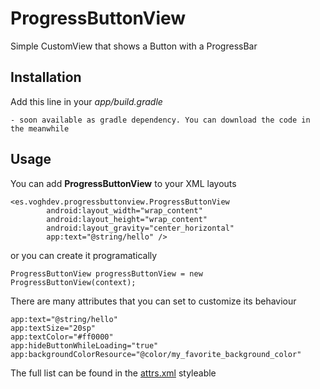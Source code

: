 # ProgressButtonView
Simple CustomView that shows a Button with a ProgressBar

Installation
------------

Add this line in your *app/build.gradle*

    - soon available as gradle dependency. You can download the code in the meanwhile

Usage
-----

You can add **ProgressButtonView** to your XML layouts

    <es.voghdev.progressbuttonview.ProgressButtonView
            android:layout_width="wrap_content"
            android:layout_height="wrap_content"
            android:layout_gravity="center_horizontal"
            app:text="@string/hello" />

or you can create it programatically

    ProgressButtonView progressButtonView = new ProgressButtonView(context);

There are many attributes that you can set to customize its behaviour

    app:text="@string/hello"
    app:textSize="20sp"
    app:textColor="#ff0000"
    app:hideButtonWhileLoading="true"
    app:backgroundColorResource="@color/my_favorite_background_color"

The full list can be found in the [attrs.xml][1] styleable

 [1]: https://github.com/voghDev/ProgressButtonView/blob/master/ProgressButtonView/src/main/res/values/attrs.xml